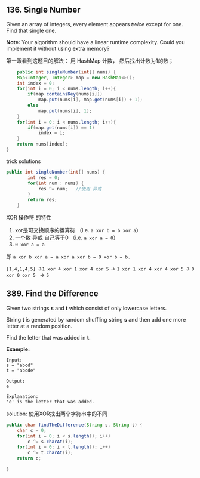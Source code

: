 ## 136. Single Number

Given an array of integers, every element appears *twice* except for one. Find that single one.

**Note:**
Your algorithm should have a linear runtime complexity. Could you implement it without using extra memory?

第一眼看到这题目的解法： 用 HashMap 计数， 然后找出计数为1的数；

```java
    public int singleNumber(int[] nums) {
    Map<Integer, Integer> map = new HashMap<>();
    int index = 0;
    for(int i = 0; i < nums.length; i++){
        if(map.containsKey(nums[i]))
            map.put(nums[i], map.get(nums[i]) + 1);
        else
            map.put(nums[i], 1);
    }
    for(int i = 0; i < nums.length; i++){
        if(map.get(nums[i]) == 1)
            index = i;
    }
    return nums[index];
}
```
trick solutions

```java
public int singleNumber(int[] nums) {
        int res = 0;
        for(int num : nums) {
            res ^= num;   //使用 异或
        }
        return res;
    }
```

XOR 操作符 的特性

1. xor是可交换顺序的运算符 （i.e. `a xor b = b xor a`）
2. 一个数 异或 自己等于0 （i.e. `a xor a = 0`）
3. `0 xor a = a`

即    `a xor b xor a = a xor a xor b = 0 xor b = b.` 

`[1,4,1,4,5]` ->`1 xor 4 xor 1 xor 4 xor 5`  -> `1 xor 1 xor 4 xor 4 xor 5` -> `0 xor 0 oxr 5 `  -> `5`




## 389. Find the Difference
Given two strings **s** and **t** which consist of only lowercase letters.

String **t** is generated by random shuffling string **s** and then add one more letter at a random position.

Find the letter that was added in **t**.

**Example:**

```
Input:
s = "abcd"
t = "abcde"

Output:
e

Explanation:
'e' is the letter that was added.
```

solution: 使用XOR找出两个字符串中的不同

```java
public char findTheDifference(String s, String t) {
    char c = 0;
    for(int i = 0; i < s.length(); i++)
        c ^= s.charAt(i);
    for(int i = 0; i < t.length(); i++)
        c ^= t.charAt(i);
    return c;
    
}
```